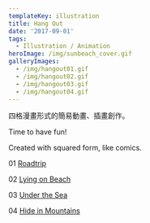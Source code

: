 ```yaml
---
templateKey: illustration
title: Hang Out
date: '2017-09-01'
tags:
  - Illustration / Animation
heroImage: /img/sunbeach_cover.gif
galleryImages:
  - /img/hangout01.gif
  - /img/hangout02.gif
  - /img/hangout03.gif
  - /img/hangout04.gif
---
```

四格漫畫形式的簡易動畫、插畫創作。

Time to have fun!

Created with squared form, like comics. 

01 [Roadtrip](https://liuliangyin.github.io/roadtrip/)

02 [Lying on Beach](https://liuliangyin.github.io/Beach/)

03 [Under the Sea](https://liuliangyin.github.io/underthesea/)

04 [Hide in Mountains](https://liuliangyin.github.io/moutains/)
